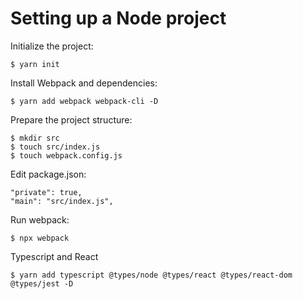 # Setting up a Node project

Initialize the project:
```
$ yarn init
```

Install Webpack and dependencies:
```
$ yarn add webpack webpack-cli -D
```

Prepare the project structure:
```
$ mkdir src
$ touch src/index.js
$ touch webpack.config.js
```

Edit package.json:
```
"private": true,
"main": "src/index.js",
```

Run webpack:
```
$ npx webpack
```

Typescript and React
```
$ yarn add typescript @types/node @types/react @types/react-dom @types/jest -D
```